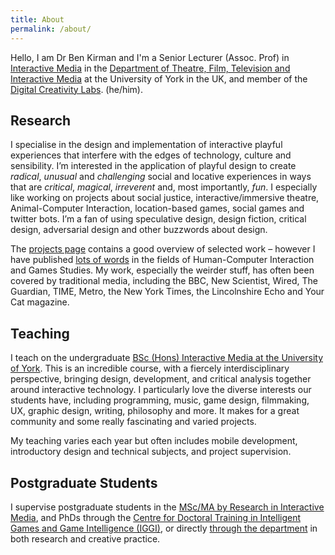 ```yaml
---
title: About
permalink: /about/
---
```

Hello, I am Dr Ben Kirman and I'm a Senior Lecturer (Assoc. Prof) in [Interactive Media](https://www.york.ac.uk/study/undergraduate/courses/bsc-interactive-media/) in the [Department of Theatre, Film, Television and Interactive Media](https://www.york.ac.uk/tfti/) at the University of York in the UK, and member of the [Digital Creativity Labs](https://digitalcreativity.ac.uk/). (he/him).

## Research

I specialise in the design and implementation of interactive playful experiences that interfere with the edges of technology, culture and sensibility. I’m interested in the application of playful design to create <em>radical</em>, <em>unusual</em> and <em>challenging</em> social and locative experiences in ways that are <em>critical</em>, <em>magical</em>, <em>irreverent</em> and, most importantly, <em>fun</em>. I especially like working on projects about social justice, interactive/immersive theatre, Animal-Computer Interaction, location-based games, social games and twitter bots. I’m a fan of using speculative design, design fiction, critical design, adversarial design and other buzzwords about design.

The [projects page](/) contains a good overview of selected work – however I have published [lots of words](/publications) in the fields of Human-Computer Interaction and Games Studies. My work, especially the weirder stuff, has often been covered by traditional media, including the BBC, New Scientist, Wired, The Guardian, TIME, Metro, the New York Times, the Lincolnshire Echo and Your Cat magazine.

## Teaching

I teach on the undergraduate [BSc (Hons) Interactive Media at the University of York](https://www.york.ac.uk/study/undergraduate/courses/bsc-interactive-media/). This is an incredible course, with a fiercely interdisciplinary perspective, bringing design, development, and critical analysis together around interactive technology. I particularly love the diverse interests our students have, including programming, music, game design, filmmaking, UX, graphic design, writing, philosophy and more. It makes for a great community and some really fascinating and varied projects.

My teaching varies each year but often includes mobile development, introductory design and technical subjects, and project supervision.

## Postgraduate Students

I supervise postgraduate students in the [MSc/MA by Research in Interactive Media](https://www.york.ac.uk/tfti/study/postgraduate/research/ma-msc-research-im/), and PhDs through the [Centre for Doctoral Training in Intelligent Games and Game Intelligence (IGGI)](https://iggi.org.uk/), or directly [through the department](https://www.york.ac.uk/tfti/study/postgraduate/funding/) in both research and creative practice.
